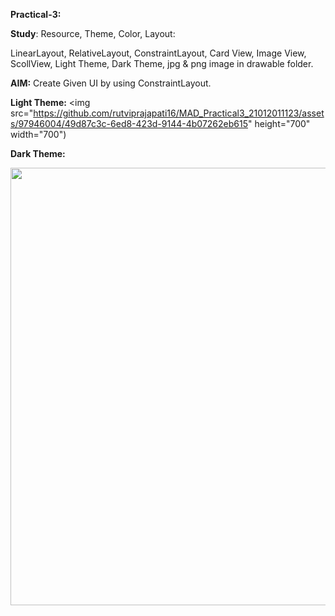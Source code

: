**Practical-3:**

**Study**: Resource, Theme, Color, Layout:

LinearLayout, RelativeLayout,  ConstraintLayout, Card View, Image View, ScollView, Light Theme, Dark Theme, jpg & png image in drawable folder.


**AIM:** Create Given UI by using ConstraintLayout.

**Light Theme:**
<img src="https://github.com/rutviprajapati16/MAD_Practical3_21012011123/assets/97946004/49d87c3c-6ed8-423d-9144-4b07262eb615" height="700" width="700")





**Dark Theme:**

<img src="https://github.com/rutviprajapati16/MAD_Practical3_21012011123/assets/97946004/bb3f18f2-3b27-4606-bd76-7f4a24d22420" height="700" width="700">


